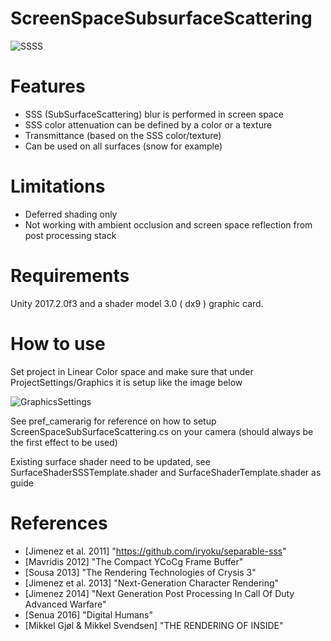 # ScreenSpaceSubsurfaceScattering

![SSSS](https://raw.githubusercontent.com/Xerxes1138/ScreenSpaceSubsurfaceScattering/master/SSS.png)

# Features
- SSS (SubSurfaceScattering) blur is performed in screen space
- SSS color attenuation can be defined by a color or a texture
- Transmittance (based on the SSS color/texture)
- Can be used on all surfaces (snow for example)

# Limitations
- Deferred shading only
- Not working with ambient occlusion and screen space reflection from post processing stack

# Requirements

Unity 2017.2.0f3 and a shader model 3.0 ( dx9 ) graphic card.

# How to use

Set project in Linear Color space and make sure that under ProjectSettings/Graphics it is setup like the image below

![GraphicsSettings](https://raw.githubusercontent.com/Xerxes1138/ScreenSpaceSubsurfaceScattering/master/GraphicsSettings.png)

See pref_camerarig for reference on how to setup ScreenSpaceSubSurfaceScattering.cs on your camera (should always be the first effect to be used)

Existing surface shader need to be updated, see SurfaceShaderSSSTemplate.shader and  SurfaceShaderTemplate.shader as guide

# References
- [Jimenez et al. 2011] "https://github.com/iryoku/separable-sss"
- [Mavridis 2012] "The Compact YCoCg Frame Buffer"
- [Sousa  2013] "The Rendering Technologies of Crysis 3"
- [Jimenez et al. 2013] "Next-Generation Character Rendering"
- [Jimenez 2014] "Next Generation Post Processing In Call Of Duty Advanced Warfare" 
- [Senua 2016] "Digital Humans"
- [Mikkel Gjøl & Mikkel Svendsen] "THE RENDERING OF INSIDE"